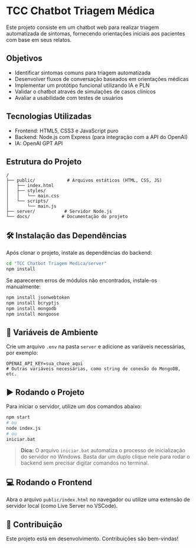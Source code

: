 # TCC Chatbot Triagem Médica

Este projeto consiste em um chatbot web para realizar triagem automatizada de sintomas, fornecendo orientações iniciais aos pacientes com base em seus relatos.

## Objetivos

- Identificar sintomas comuns para triagem automatizada
- Desenvolver fluxos de conversação baseados em orientações médicas
- Implementar um protótipo funcional utilizando IA e PLN
- Validar o chatbot através de simulações de casos clínicos
- Avaliar a usabilidade com testes de usuários

## Tecnologias Utilizadas

- Frontend: HTML5, CSS3 e JavaScript puro
- Backend: Node.js com Express (para integração com a API do OpenAI)
- IA: OpenAI GPT API

## Estrutura do Projeto

```
/
├── public/            # Arquivos estáticos (HTML, CSS, JS)
│   ├── index.html
│   ├── styles/
│   │   └── main.css
│   └── scripts/
│       └── main.js
├── server/           # Servidor Node.js
└── docs/            # Documentação do projeto
```

## 🛠️ Instalação das Dependências

Após clonar o projeto, instale as dependências do backend:

```bash
cd "TCC Chatbot Triagem Medica/server"
npm install
```

Se aparecerem erros de módulos não encontrados, instale-os manualmente:

```bash
npm install jsonwebtoken
npm install bcryptjs
npm install mongodb
npm install mongoose
```

## 🔑 Variáveis de Ambiente

Crie um arquivo `.env` na pasta `server` e adicione as variáveis necessárias, por exemplo:

```
OPENAI_API_KEY=sua_chave_aqui
# Outras variáveis necessárias, como string de conexão do MongoDB, etc.
```

## ▶️ Rodando o Projeto

Para iniciar o servidor, utilize um dos comandos abaixo:

```bash
npm start
# ou
node index.js
# ou
iniciar.bat
```

> **Dica:** O arquivo `iniciar.bat` automatiza o processo de inicialização do servidor no Windows. Basta dar um duplo clique nele para rodar o backend sem precisar digitar comandos no terminal.

## 💻 Rodando o Frontend

Abra o arquivo `public/index.html` no navegador ou utilize uma extensão de servidor local (como Live Server no VSCode).

## 🤝 Contribuição

Este projeto está em desenvolvimento. Contribuições são bem-vindas! 